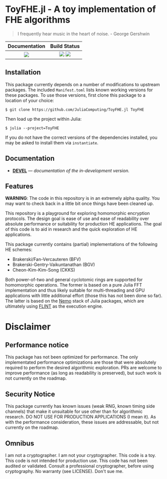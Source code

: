 # ToyFHE.jl - A toy implementation of FHE algorithms

> I frequently hear music in the heart of noise. - George Gershwin


| **Documentation**                                                               | **Build Status**                                                                                |
|:-------------------------------------------------------------------------------:|:-----------------------------------------------------------------------------------------------:|
| [![][docs-dev-img]][docs-dev-url] | [![][travis-img]][travis-url] [![][codecov-img]][codecov-url] |

## Installation

This package currently depends on a number of modifications
to upstream packages. The included `Manifest.toml` lists
known working versions for these packages. To use those
versions, first clone this package to a location of your
choice:

```
$ git clone https://github.com/JuliaComputing/ToyFHE.jl ToyFHE
```

Then load up the project within Julia:
```
$ julia --project=ToyFHE
```

If you do not have the correct versions of the dependencies installed, you may be asked to install them via `instantiate`.

## Documentation

- [**DEVEL**][docs-dev-url] &mdash; *documentation of the in-development version.*

## Features

**WARNING**: The code in this repository is in an extremely alpha quality. You
may want to check back in a little bit once things have been cleaned up.

This repository is a playground for exploring homomorphic encryption protocols.
The design goal is ease of use and ease of readability over absolute performance
or suitability for production HE applications. The goal of this code is to aid
in research and the quick exploration of HE applications.

This package currently contains (partial) implementations of the following HE
schemes:

- Brakerski/Fan-Vercauteren (BFV)
- Brakerski-Gentry-Vaikuntanathan (BGV)
- Cheon-Kim-Kim-Song (CKKS)

Both power-of-two and general cyclotomic rings are supported for homomorphic
operations. The former is based on a pure Julia FFT implementation and thus
likely suitable for multi-threading and GPU applications with little additional
effort (those this has not been done so far). The latter is based on the
[Nemo](http://nemocas.org/) stack of Julia packages, which are ultimately using
[FLINT](http://www.flintlib.org/) as the execution engine.

# Disclaimer
## Performance notice

This package has not been optimized for performance. The only implementated
performance optimizations are those that were absolutely required to perform
the desired algorithmic exploration. PRs are welcome to improve performance
(as long as readability is preserved), but such work is not currently on the
roadmap.

## Security Notice

This package currently has known issues (weak RNG, known timing side channels)
that make it unsuitable for use other than for algorithmic research. DO NOT USE
FOR PRODUCTION APPLICATIONS (I mean it). As with the performance consideration,
these issues are addressable, but not currently on the roadmap.

## Omnibus

I am not a cryptographer. I am not your cryptographer. This code is a toy.
This code is not intended for production use. This code has not been audited
or validated. Consult a professional cryptographer, before using cryptography.
No warranty (see LICENSE). Don't sue me.


[docs-dev-img]: https://img.shields.io/badge/docs-dev-blue.svg
[docs-dev-url]: https://juliacomputing.github.io/ToyFHE.jl/dev

[docs-stable-img]: https://img.shields.io/badge/docs-stable-blue.svg
[docs-stable-url]: https://juliacomputing.github.io/ToyFHE.jl/stable

[travis-img]: https://travis-ci.org/JuliaComputing/ToyFHE.jl.svg?branch=master
[travis-url]: https://travis-ci.org/JuliaComputing/ToyFHE.jl

[codecov-img]: https://codecov.io/gh/JuliaComputing/ToyFHE.jl/branch/master/graph/badge.svg
[codecov-url]: https://codecov.io/gh/JuliaComputing/ToyFHE.jl

[issues-url]: https://github.com/JuliaComputing/ToyFHE.jl/issues
